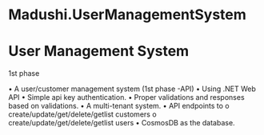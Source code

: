# Madushi.UserManagementSystem

# User Management System

1st phase

•	A user/customer management system (1st phase -API)
•	Using .NET Web API
•	Simple api key authentication.
•	Proper validations and responses based on validations.
•	A multi-tenant system.
•	API endpoints to 
  o create/update/get/delete/getlist customers
  o	create/update/get/delete/getlist users
•	CosmosDB as the database.



